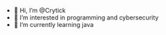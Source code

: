 - 👋 Hi, I’m @Crytick
- 👀 I’m interested in programming and cybersecurity
- 🌱 I’m currently learning java


<!---
Crytick/Crytick is a ✨ special ✨ repository because its `README.md` (this file) appears on your GitHub profile.
You can click the Preview link to take a look at your changes.
--->
